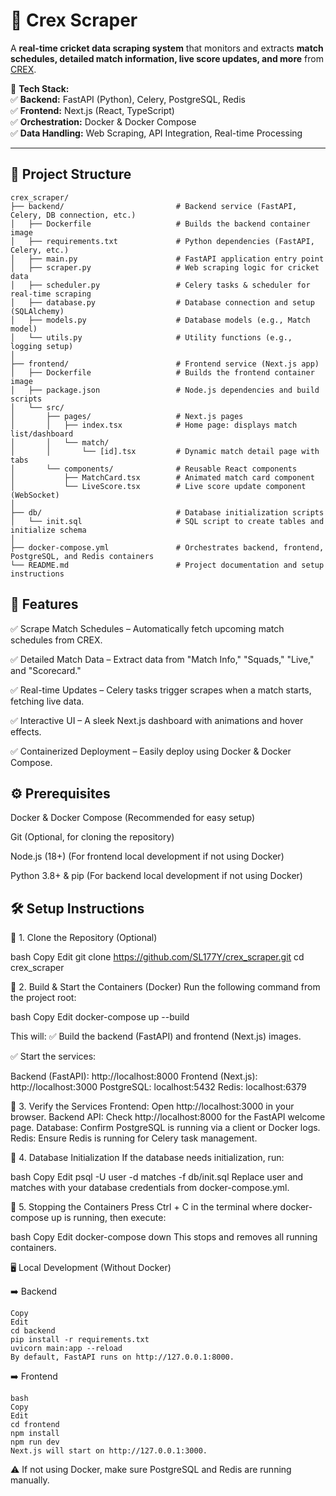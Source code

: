 # 🏏 Crex Scraper

A **real-time cricket data scraping system** that monitors and extracts **match schedules, detailed match information, live score updates, and more** from [CREX](https://crex.live/fixtures/match-list). 

🔧 **Tech Stack:**  
✅ **Backend:** FastAPI (Python), Celery, PostgreSQL, Redis  
✅ **Frontend:** Next.js (React, TypeScript)  
✅ **Orchestration:** Docker & Docker Compose  
✅ **Data Handling:** Web Scraping, API Integration, Real-time Processing  

---

## 📂 Project Structure

```plaintext
crex_scraper/
├── backend/                         # Backend service (FastAPI, Celery, DB connection, etc.)
│   ├── Dockerfile                   # Builds the backend container image
│   ├── requirements.txt             # Python dependencies (FastAPI, Celery, etc.)
│   ├── main.py                      # FastAPI application entry point
│   ├── scraper.py                   # Web scraping logic for cricket data
│   ├── scheduler.py                 # Celery tasks & scheduler for real-time scraping
│   ├── database.py                  # Database connection and setup (SQLAlchemy)
│   ├── models.py                    # Database models (e.g., Match model)
│   └── utils.py                     # Utility functions (e.g., logging setup)
│
├── frontend/                        # Frontend service (Next.js app)
│   ├── Dockerfile                   # Builds the frontend container image
│   ├── package.json                 # Node.js dependencies and build scripts
│   └── src/
│       ├── pages/                   # Next.js pages
│       │   ├── index.tsx            # Home page: displays match list/dashboard
│       │   └── match/
│       │       └── [id].tsx         # Dynamic match detail page with tabs
│       └── components/              # Reusable React components
│           ├── MatchCard.tsx        # Animated match card component
│           └── LiveScore.tsx        # Live score update component (WebSocket)
│
├── db/                              # Database initialization scripts
│   └── init.sql                     # SQL script to create tables and initialize schema
│
├── docker-compose.yml               # Orchestrates backend, frontend, PostgreSQL, and Redis containers
└── README.md                        # Project documentation and setup instructions
```


## 🚀 Features

✅ Scrape Match Schedules – Automatically fetch upcoming match schedules from CREX.

✅ Detailed Match Data – Extract data from "Match Info," "Squads," "Live," and "Scorecard."

✅ Real-time Updates – Celery tasks trigger scrapes when a match starts, fetching live data.

✅ Interactive UI – A sleek Next.js dashboard with animations and hover effects.

✅ Containerized Deployment – Easily deploy using Docker & Docker Compose.


## ⚙️ Prerequisites
Docker & Docker Compose (Recommended for easy setup)

Git (Optional, for cloning the repository)

Node.js (18+) (For frontend local development if not using Docker)

Python 3.8+ & pip (For backend local development if not using Docker)

                   
## 🛠 Setup Instructions

🔹 1. Clone the Repository (Optional)

bash
Copy
Edit
git clone https://github.com/SL177Y/crex_scraper.git
cd crex_scraper

🔹 2. Build & Start the Containers (Docker)
Run the following command from the project root:

bash
Copy
Edit
docker-compose up --build
                   
This will: ✅ Build the backend (FastAPI) and frontend (Next.js) images.
                   

✅ Start the services:

Backend (FastAPI): http://localhost:8000
Frontend (Next.js): http://localhost:3000
PostgreSQL: localhost:5432
Redis: localhost:6379


                   
🔹 3. Verify the Services
Frontend: Open http://localhost:3000 in your browser.
Backend API: Check http://localhost:8000 for the FastAPI welcome page.
Database: Confirm PostgreSQL is running via a client or Docker logs.
Redis: Ensure Redis is running for Celery task management.


                
🔹 4. Database Initialization
If the database needs initialization, run:

bash
Copy
Edit
psql -U user -d matches -f db/init.sql
Replace user and matches with your database credentials from docker-compose.yml.

  
                 
🔹 5. Stopping the Containers
Press Ctrl + C in the terminal where docker-compose up is running, then execute:

bash
Copy
Edit
docker-compose down
This stops and removes all running containers.



🖥️ Local Development (Without Docker)


➡️ Backend

```plaintext
Copy
Edit
cd backend
pip install -r requirements.txt
uvicorn main:app --reload
By default, FastAPI runs on http://127.0.0.1:8000.
```



➡️ Frontend

```plaintext
bash
Copy
Edit
cd frontend
npm install
npm run dev
Next.js will start on http://127.0.0.1:3000.
```


⚠️ If not using Docker, make sure PostgreSQL and Redis are running manually.

